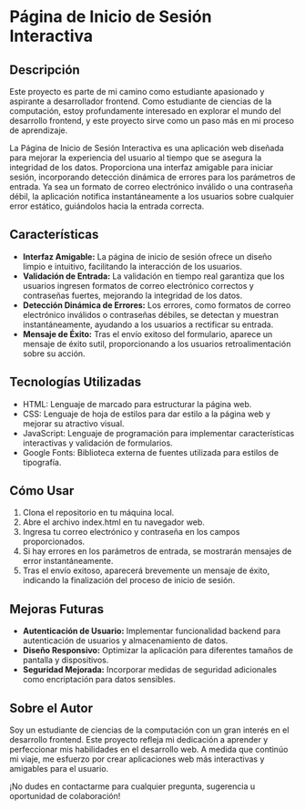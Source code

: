 # Página de Inicio de Sesión Interactiva

## Descripción
Este proyecto es parte de mi camino como estudiante apasionado y aspirante a desarrollador frontend. Como estudiante de ciencias de la computación, estoy profundamente interesado en explorar el mundo del desarrollo frontend, y este proyecto sirve como un paso más en mi proceso de aprendizaje.

La Página de Inicio de Sesión Interactiva es una aplicación web diseñada para mejorar la experiencia del usuario al tiempo que se asegura la integridad de los datos. Proporciona una interfaz amigable para iniciar sesión, incorporando detección dinámica de errores para los parámetros de entrada. Ya sea un formato de correo electrónico inválido o una contraseña débil, la aplicación notifica instantáneamente a los usuarios sobre cualquier error estático, guiándolos hacia la entrada correcta.

## Características
- **Interfaz Amigable:** La página de inicio de sesión ofrece un diseño limpio e intuitivo, facilitando la interacción de los usuarios.
- **Validación de Entrada:** La validación en tiempo real garantiza que los usuarios ingresen formatos de correo electrónico correctos y contraseñas fuertes, mejorando la integridad de los datos.
- **Detección Dinámica de Errores:** Los errores, como formatos de correo electrónico inválidos o contraseñas débiles, se detectan y muestran instantáneamente, ayudando a los usuarios a rectificar su entrada.
- **Mensaje de Éxito:** Tras el envío exitoso del formulario, aparece un mensaje de éxito sutil, proporcionando a los usuarios retroalimentación sobre su acción.

## Tecnologías Utilizadas
- HTML: Lenguaje de marcado para estructurar la página web.
- CSS: Lenguaje de hoja de estilos para dar estilo a la página web y mejorar su atractivo visual.
- JavaScript: Lenguaje de programación para implementar características interactivas y validación de formularios.
- Google Fonts: Biblioteca externa de fuentes utilizada para estilos de tipografía.

## Cómo Usar
1. Clona el repositorio en tu máquina local.
2. Abre el archivo index.html en tu navegador web.
3. Ingresa tu correo electrónico y contraseña en los campos proporcionados.
4. Si hay errores en los parámetros de entrada, se mostrarán mensajes de error instantáneamente.
5. Tras el envío exitoso, aparecerá brevemente un mensaje de éxito, indicando la finalización del proceso de inicio de sesión.

## Mejoras Futuras
- **Autenticación de Usuario:** Implementar funcionalidad backend para autenticación de usuarios y almacenamiento de datos.
- **Diseño Responsivo:** Optimizar la aplicación para diferentes tamaños de pantalla y dispositivos.
- **Seguridad Mejorada:** Incorporar medidas de seguridad adicionales como encriptación para datos sensibles.

## Sobre el Autor
Soy un estudiante de ciencias de la computación con un gran interés en el desarrollo frontend. Este proyecto refleja mi dedicación a aprender y perfeccionar mis habilidades en el desarrollo web. A medida que continúo mi viaje, me esfuerzo por crear aplicaciones web más interactivas y amigables para el usuario.

¡No dudes en contactarme para cualquier pregunta, sugerencia u oportunidad de colaboración!
